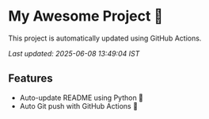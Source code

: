 # My Awesome Project 🚀

This project is automatically updated using GitHub Actions.

_Last updated: 2025-06-08 13:49:04 IST_

## Features
- Auto-update README using Python 🐍
- Auto Git push with GitHub Actions 🤖
